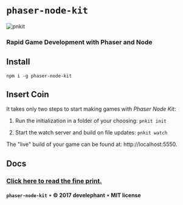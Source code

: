 # `phaser-node-kit`

![pnkit](http://develephant.com/projects/pnlogo.png)

### Rapid Game Development with Phaser and Node

## Install

```
npm i -g phaser-node-kit
```

## Insert Coin

It takes only two steps to start making games with _Phaser Node Kit_:

  1. Run the initialization in a folder of your choosing: `pnkit init`

  2. Start the watch server and build on file updates: `pnkit watch`

The "live" build of your game can be found at: http://localhost:5550.

## Docs

### [Click here to read the fine print.](https://develephant.github.io/phaser-node-kit/)

#### `phaser-node-kit` &Star; &copy; 2017 develephant &Star; MIT license
